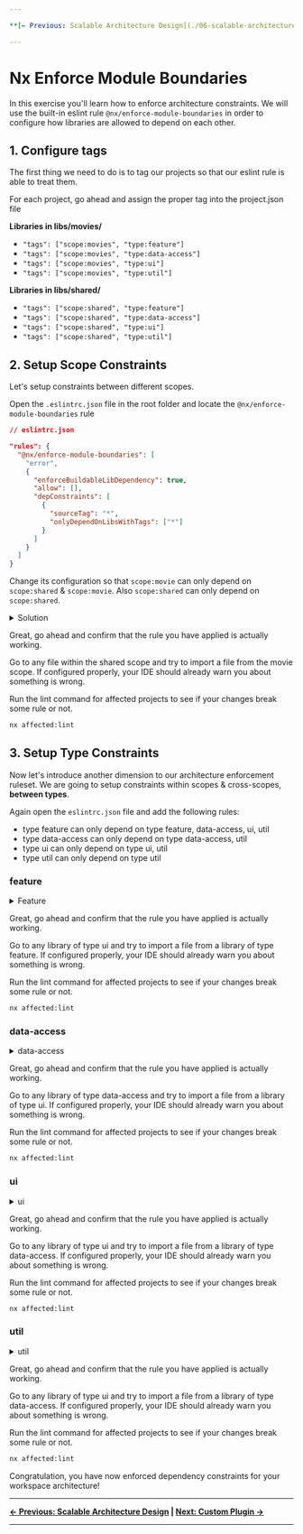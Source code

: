 ```yaml
---

**[← Previous: Scalable Architecture Design](./06-scalable-architecture-design.md) | [Next: Custom Plugin →](./08-custom-plugin.md)**

---
```


# Nx Enforce Module Boundaries

In this exercise you'll learn how to enforce architecture constraints. We will use the built-in eslint rule `@nx/enforce-module-boundaries`
in order to configure how libraries are allowed to depend on each other.

## 1. Configure tags

The first thing we need to do is to tag our projects so that our eslint rule is able to treat them.

For each project, go ahead and assign the proper tag into the project.json file

**Libraries in libs/movies/**

* `"tags": ["scope:movies", "type:feature"]`
* `"tags": ["scope:movies", "type:data-access"]`
* `"tags": ["scope:movies", "type:ui"]`
* `"tags": ["scope:movies", "type:util"]`

**Libraries in libs/shared/**

* `"tags": ["scope:shared", "type:feature"]`
* `"tags": ["scope:shared", "type:data-access"]`
* `"tags": ["scope:shared", "type:ui"]`
* `"tags": ["scope:shared", "type:util"]`

## 2. Setup Scope Constraints

Let's setup constraints between different scopes.

Open the `.eslintrc.json` file in the root folder and locate the `@nx/enforce-module-boundaries` rule


```json
// eslintrc.json

"rules": {
  "@nx/enforce-module-boundaries": [
    "error",
    {
      "enforceBuildableLibDependency": true,
      "allow": [],
      "depConstraints": [
        {
          "sourceTag": "*",
          "onlyDependOnLibsWithTags": ["*"]
        }
      ]
    }
  ]
}
```

Change its configuration so that `scope:movie` can only depend on `scope:shared` & `scope:movie`.
Also `scope:shared` can only depend on `scope:shared`.

<details>
  <summary>Solution</summary>

```json
// eslintrc.json

[
  {
    "sourceTag": "scope:movies",
    "onlyDependOnLibsWithTags": ["scope:movies", "scope:shared"]
  },
  {
    "sourceTag": "scope:shared",
    "onlyDependOnLibsWithTags": ["scope:shared"]
  }
]
```

</details>

Great, go ahead and confirm that the rule you have applied is actually working.

Go to any file within the shared scope and try to import a file from the movie scope.
If configured properly, your IDE should already warn you about something is wrong.

Run the lint command for affected projects to see if your changes break some rule or not.

```bash
nx affected:lint
```

## 3. Setup Type Constraints

Now let's introduce another dimension to our architecture enforcement ruleset. 
We are going to setup constraints within scopes & cross-scopes, **between types**.

Again open the `eslintrc.json` file and add the following rules:

* type feature can only depend on type feature, data-access, ui, util
* type data-access can only depend on type data-access, util
* type ui can only depend on type ui, util
* type util can only depend on type util

### feature 

<details>
  <summary>Feature</summary>

```json
// eslintrc.json

[
  {
    "sourceTag": "type:feature",
    "onlyDependOnLibsWithTags": ["type:feature", "type:data-access", "type:ui", "type:util"]
  },
]
```

</details>

Great, go ahead and confirm that the rule you have applied is actually working.

Go to any library of type ui and try to import a file from a library of type feature.
If configured properly, your IDE should already warn you about something is wrong.

Run the lint command for affected projects to see if your changes break some rule or not.

```bash
nx affected:lint
```

### data-access

<details>
  <summary>data-access</summary>

```json
// eslintrc.json

[
  {
    "sourceTag": "type:data-access",
    "onlyDependOnLibsWithTags": ["type:data-access", "type:util"]
  },
]
```

</details>

Great, go ahead and confirm that the rule you have applied is actually working.

Go to any library of type data-access and try to import a file from a library of type ui.
If configured properly, your IDE should already warn you about something is wrong.

Run the lint command for affected projects to see if your changes break some rule or not.

```bash
nx affected:lint
```

### ui

<details>
  <summary>ui</summary>

```json
// eslintrc.json

[
  {
    "sourceTag": "type:ui",
    "onlyDependOnLibsWithTags": ["type:ui", "type:util"]
  },
]
```

</details>

Great, go ahead and confirm that the rule you have applied is actually working.

Go to any library of type ui and try to import a file from a library of type data-access.
If configured properly, your IDE should already warn you about something is wrong.

Run the lint command for affected projects to see if your changes break some rule or not.

```bash
nx affected:lint
```

### util

<details>
  <summary>util</summary>

```json
// eslintrc.json

[
  {
    "sourceTag": "type:util",
    "onlyDependOnLibsWithTags": ["type:util"]
  }
]
```

</details>

Great, go ahead and confirm that the rule you have applied is actually working.

Go to any library of type ui and try to import a file from a library of type data-access.
If configured properly, your IDE should already warn you about something is wrong.

Run the lint command for affected projects to see if your changes break some rule or not.

```bash
nx affected:lint
```

Congratulation, you have now enforced dependency constraints for your workspace architecture!

---

**[← Previous: Scalable Architecture Design](./06-scalable-architecture-design.md) | [Next: Custom Plugin →](./08-custom-plugin.md)**

---
